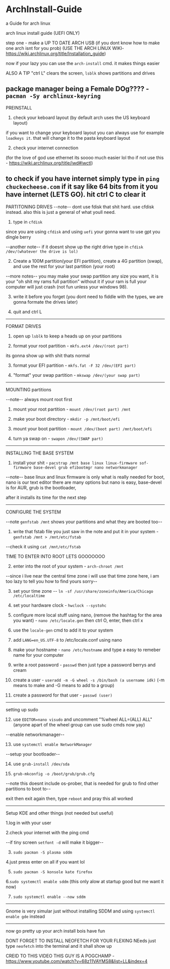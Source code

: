 # ArchInstall-Guide
a Guide for arch linux

arch linux install guide (UEFI ONLY)

step one - make a UP TO DATE ARCH USB (if you dont know how to make one arch isnt for you prob)
(USE THE ARCH LINUX WIKI- https://wiki.archlinux.org/title/Installation_guide)

now if your lazy you can use the `arch-install` cmd. it makes things easier

ALSO A TIP "ctrl L" clears the screen, `lsblk` shows partitions and drives

package manager being a Female DOg???? - `pacman -Sy archlinux-keyring`
----------------------------------------------------------

PREINSTALL
1. check your keboard layout (by default arch uses the US keyboard layout)

if you want to change your keyboard layout you can always use for example `loadkeys it`. that will change it to the pasta keyboard layout

2. check your internet connection

(for the love of god use ethernet its soooo much easier lol tho if not use this - https://wiki.archlinux.org/title/iwd#iwctl)

to check if you have internet simply type in `ping chuckecheese.com` if it say like 64 bits from it you have internet (LETS GO). hit ctrl C to clear it
-----------------------------------------------------------

PARTITONING DRIVES
--note-- dont use fdisk that shit hard. use cfdisk instead. also this is just a general of what youll need.

1. type in `cfdisk`

since you are using `cfdisk` and using `uefi` your gonna want to use gpt you dingle berry

--another note-- if it doesnt show up the right drive type in `cfdisk /dev/(whatever the drive is lol)`

2. Create a 100M partition(your EFI partition), create a 4G partition (swap), and use the rest for your last partition (your root)

--more notes-- you may make your swap partition any size you want, it is your "oh shit my rams full partition" without it if your ram is full your computer will just crash (not fun unless your windows 98).

3. write it before you forget (you dont need to fiddle with the types, we are gonna formate the drives later)

4. quit and ctrl L

-------------------------------------------------------------

FORMAT DRIVES
1. open up `lsblk` to keep a heads up on your partitions

2. format your root partition - `mkfs.ext4 /dev/(root part)`

its gonna show up with shit thats normal

3. format your EFI partition - `mkfs.fat -F 32 /dev/(EFI part)`

4. "format" your swap partition - `mkswap /dev/(your swap part)`

------------------------------------------------------------------
MOUNTING partitions

--note-- always mount root first

1. mount your root partition - `mount /dev/(root part) /mnt`

2. make your boot directory - `mkdir -p /mnt/boot/efi`

3. mount your boot partition - `mount /dev/(boot part) /mnt/boot/efi`

4. turn ya swap on - `swapon /dev/(SWAP part)`

------------------------------------------------------------------
INSTALLING THE BASE SYSTEM

1. install your shit - `pacstrap /mnt base linux linux-firmware sof-firmware base-devel grub efibootmgr nano networkmanager`

--note-- base linux and linux firmware is only what is really needed for boot, nano is our text editor there are many options but nano is easy, base-devel is for AUR, grub is the bootloader,

after it installs its time for the next step

-------------------------------------------------------------
CONFIGURE THE SYSTEM

--note `genfstab /mnt` shows your partitions and what they are booted too--

1. write that fstab file you just saw in the note and put it in your system - `genfstab /mnt > /mnt/etc/fstab`

--check it using `cat /mnt/etc/fstab`

TIME TO ENTER INTO ROOT LETS GOOOOOOO

2. enter into the root of your system - `arch-chroot /mnt`

--since i live near the central time zone i will use that time zone here, i am too lazy to tell you how to find yours sorry--

3. set your time zone -- `ln -sf /usr/share/zoneinfo/America/Chicago /etc/localtime`

4. set your hardware clock - `hwclock --systohc`

5. configure more local stuff using nano, (remove the hashtag for the area you want) - `nano /etc/locale.gen` then ctrl O, enter, then ctrl x

6. use the `locale-gen` cmd to add it to your system

7. add `LANG=en_US.UTF-8` to /etc/locale.conf using nano

8. make your hostname - `nano /etc/hostname` and type a easy to remeber name for your computer

9. write a root password - `passwd` then just type a password berrys and cream

10. create a user - `useradd -m -G wheel -s /bin/bash (a username idk)` (-m means to make and -G means to add to a group)

11. create a password for that user - `passwd (user)`

--------------------------------------------------------
setting up sudo

12. use `EDITOR=nano visudo` and uncomment "%wheel ALL=(ALL) ALL"
(anyone apart of the wheel group can use sudo cmds now yay)

--enable networkmanager--

13. use `systemctl enable NetworkManager`

--setup your bootloader--

14. use `grub-install /dev/sda`

15. `grub-mkconfig -o /boot/grub/grub.cfg`

--note this doesnt include os-prober, that is needed for grub to find other partitions to boot to--

exit then exit again then, type `reboot` and pray this all worked

------------------------------------------
Setup KDE and other things (not needed but useful)

1.log in with your user

2.check your internet with the ping cmd

--if tiny screen `setfont -d` will make it bigger--

3. `sudo pacman -S plasma sddm`

4.just press enter on all if you want lol

5. `sudo pacman -S konsole kate firefox`

6.`sudo systemctl enable sddm` (this only alow at startup good but me want it now)

7. `sudo systemctl enable --now sddm`
------------------------------------------
Gnome is very simular just without installing SDDM and using `systemctl enable gde` instead
__________________________________________
now go pretty up your arch install bois have fun

DONT FORGET TO INSTALL NEOFETCH FOR YOUR FLEXING NEeds
just type `neofetch` into the terminal and it shall show up

CREID TO THIS VIDEO THIS GUY IS A POGCHAMP - https://www.youtube.com/watch?v=68z11VAYMS8&list=LL&index=4
